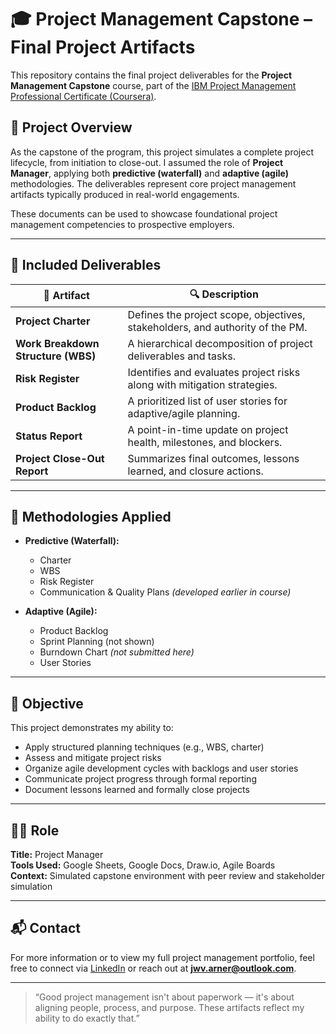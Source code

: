 # 🎓 Project Management Capstone – Final Project Artifacts

This repository contains the final project deliverables for the **Project Management Capstone** course, part of the [IBM Project Management Professional Certificate (Coursera)](https://www.coursera.org/professional-certificates/ibm-project-management).

## 📌 Project Overview

As the capstone of the program, this project simulates a complete project lifecycle, from initiation to close-out. I assumed the role of **Project Manager**, applying both **predictive (waterfall)** and **adaptive (agile)** methodologies. The deliverables represent core project management artifacts typically produced in real-world engagements.

These documents can be used to showcase foundational project management competencies to prospective employers.

---

## 🧾 Included Deliverables

| 📄 Artifact | 🔍 Description |
|------------|----------------|
| **Project Charter** | Defines the project scope, objectives, stakeholders, and authority of the PM. |
| **Work Breakdown Structure (WBS)** | A hierarchical decomposition of project deliverables and tasks. |
| **Risk Register** | Identifies and evaluates project risks along with mitigation strategies. |
| **Product Backlog** | A prioritized list of user stories for adaptive/agile planning. |
| **Status Report** | A point-in-time update on project health, milestones, and blockers. |
| **Project Close-Out Report** | Summarizes final outcomes, lessons learned, and closure actions. |

---

## 🔧 Methodologies Applied

- **Predictive (Waterfall):**
  - Charter
  - WBS
  - Risk Register
  - Communication & Quality Plans *(developed earlier in course)*

- **Adaptive (Agile):**
  - Product Backlog
  - Sprint Planning (not shown)
  - Burndown Chart *(not submitted here)*
  - User Stories

---

## 🎯 Objective

This project demonstrates my ability to:
- Apply structured planning techniques (e.g., WBS, charter)
- Assess and mitigate project risks
- Organize agile development cycles with backlogs and user stories
- Communicate project progress through formal reporting
- Document lessons learned and formally close projects

---

## 🧑‍💼 Role

**Title:** Project Manager  
**Tools Used:** Google Sheets, Google Docs, Draw.io, Agile Boards  
**Context:** Simulated capstone environment with peer review and stakeholder simulation

---

## 📬 Contact

For more information or to view my full project management portfolio, feel free to connect via [LinkedIn](https://www.linkedin.com/in/joshuwvarner) or reach out at **jwv.arner@outlook.com**.

---

> “Good project management isn't about paperwork — it's about aligning people, process, and purpose. These artifacts reflect my ability to do exactly that.”

